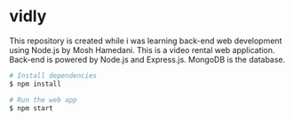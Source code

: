 # vidly
This repository is created while i was learning back-end web development using Node.js by Mosh Hamedani.
This is a video rental web application.
Back-end is powered by Node.js and Express.js.
MongoDB is the database.


  ``` bash
  # Install dependencies
  $ npm install
  
  # Run the web app
  $ npm start
 ```
